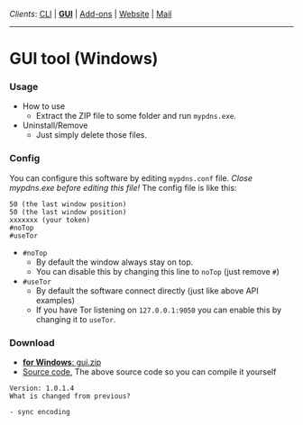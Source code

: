 _Clients_:    [CLI](client_cli.md) | [**GUI**](client_gui.md) | [Add-ons](client_addon.md) | [Website](client_web.md) | [Mail](client_mail.md)

----

# GUI tool (Windows)

### Usage
  - How to use
    - Extract the ZIP file to some folder and run `mypdns.exe`.
  - Uninstall/Remove
    - Just simply delete those files.

### Config
You can configure this software by editing `mypdns.conf` file.
_Close mypdns.exe before editing this file!_
The config file is like this:

```
50 (the last window position)
50 (the last window position)
xxxxxxx (your token)
#noTop
#useTor
```

- `#noTop`
  - By default the window always stay on top.
  - You can disable this by changing this line to `noTop` (just remove `#`)
- `#useTor`
  - By default the software connect directly (just like above API examples)
  - If you have Tor listening on `127.0.0.1:9050` you can enable this by
    changing it to `useTor`.

### Download

  - [**for Windows**: gui.zip](https://mypdns.eu.org/dl/gui/gui.zip)
  - [Source code](https://mypdns.eu.org/dl/gui/source.sp), The above source code so you can compile it yourself

```
Version: 1.0.1.4
What is changed from previous?

- sync encoding
```

